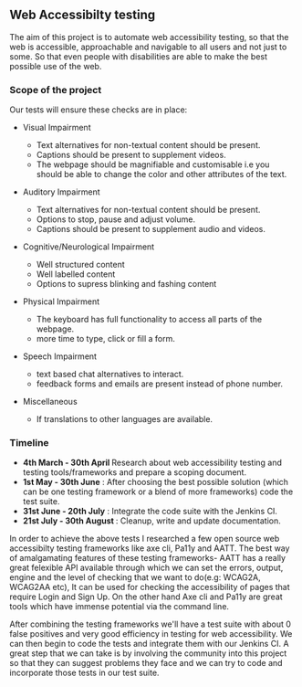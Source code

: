 ## Web Accessibilty testing
The aim of this project is to automate web accessibility testing, so that the web is accessible, approachable and navigable to all users and not just to some. So that even people with disabilities are able to make the best possible use of the web.

### Scope of the project
Our tests will ensure these checks are in place:

* Visual Impairment
  * Text alternatives for non-textual content should be present.
  * Captions should be present to supplement videos.
  * The webpage should be magnifiable and customisable i.e you should be able to change the color and other attributes of the text.
  
* Auditory Impairment
  * Text alternatives for non-textual content should be present.
  * Options to stop, pause and adjust volume.
  * Captions should be present to supplement audio and videos.
  
* Cognitive/Neurological Impairment
  * Well structured content
  * Well labelled content
  * Options to supress blinking and fashing content
  
* Physical Impairment
  * The keyboard has full functionality to access all parts of the webpage.
  * more time to type, click or fill a form.
  
* Speech Impairment
  * text based chat alternatives to interact.
  * feedback forms and emails are present instead of phone number.
  
* Miscellaneous
  * If translations to other languages are available.

### Timeline
* <b>4th March - 30th April </b> Research about web accessibility testing and testing tools/frameworks and prepare a scoping document.
* <b>1st May - 30th June</b>  : After choosing the best possible solution (which can be one testing framework or a blend of more frameworks) code the test suite.
* <b>31st June - 20th July</b> : Integrate the code suite with the Jenkins CI.
* <b>21st July - 30th August </b>: Cleanup, write and update documentation.

In order to achieve the above tests I researched a few open source web accessibilty testing frameworks like axe cli, Pa11y and AATT. The best way of amalgamating features of these testing frameworks-
AATT has a really great felexible API available through which we can set the errors, output, engine and the level of checking that we want to do(e.g: WCAG2A, WCAG2AA etc), It can be used for checking the accessibility of pages that require Login and Sign Up. On the other hand Axe cli and Pa11y are great tools which have immense potential via the command line. 

After combining the testing frameworks we'll have a test suite with about 0 false positives and very good efficiency in testing for web accessibility. We can then begin to code the tests and integrate them with our Jenkins CI.
A great step that we can take is by involving the community into this project so that they can suggest problems they face and we can try to code and incorporate those tests in our test suite. 

